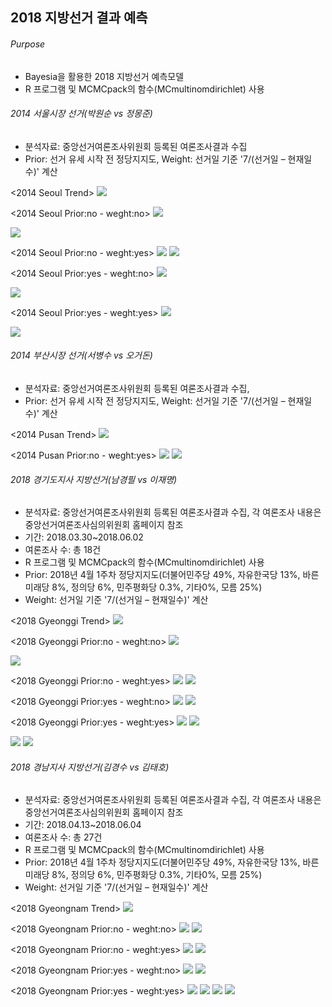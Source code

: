 ## 2018 지방선거 결과 예측

###### Purpose
- Bayesia을 활용한 2018 지방선거 예측모델
- R 프로그램 및 MCMCpack의 함수(MCmultinomdirichlet) 사용

###### 2014 서울시장 선거(박원순 vs 정몽준)
- 분석자료: 중앙선거여론조사위원회 등록된 여론조사결과 수집
- Prior: 선거 유세 시작 전 정당지지도, Weight: 선거일 기준 '7/(선거일 – 현재일수)' 계산


<2014 Seoul Trend>
<img src="C:\Users\injatist\Desktop\Foresight\foresighters.github.io\img\2014 Seoul\1. 2014_seoul_trend.png">


<2014 Seoul Prior:no - weght:no>
<img src="C:\Users\injatist\Desktop\Foresight\foresighters.github.io\img\2014 Seoul\2. 2014_seoul_prior_no_info.png">

<img src="C:\Users\injatist\Desktop\Foresight\foresighters.github.io\img\\2014 Seoul\3. 2014_seoul_prior_no_info(2).png">

<2014 Seoul Prior:no - weght:yes>
<img src="C:\Users\injatist\Desktop\Foresight\foresighters.github.io\img\2014 Seoul\4. 2014_seoul_prior_no_info_weight_recent.png">
<img src="C:\Users\injatist\Desktop\Foresight\foresighters.github.io\img\2014 Seoul\5. 2014_seoul_prior_no_info_weight_recent(2).png">


<2014 Seoul Prior:yes - weght:no>
<img src="C:\Users\injatist\Desktop\Foresight\foresighters.github.io\img\2014 Seoul\6. 2014_seoul_prior_party_info.png">

<img src="C:\Users\injatist\Desktop\Foresight\foresighters.github.io\img\2014 Seoul\7. 2014_seoul_prior_party_info(2).png">

<2014 Seoul Prior:yes - weght:yes>
<img src="C:\Users\injatist\Desktop\Foresight\foresighters.github.io\img\2014 Seoul\8. 2014_seoul_prior_party_info_recent_weight.png">

<img src="C:\Users\injatist\Desktop\Foresight\foresighters.github.io\img\2014 Seoul\9. 2014_seoul_prior_party_info_weight_recent(2).png">


###### 2014 부산시장 선거(서병수 vs 오거돈)
- 분석자료: 중앙선거여론조사위원회 등록된 여론조사결과 수집,
- Prior: 선거 유세 시작 전 정당지지도, Weight: 선거일 기준 '7/(선거일 – 현재일수)' 계산

<2014 Pusan Trend>
<img src="C:\Users\injatist\Desktop\Foresight\foresighters.github.io\img\2014 Pusan\1. 2014_pusan_trend.png">

<2014 Pusan Prior:no - weght:yes>
<img src="C:\Users\injatist\Desktop\Foresight\foresighters.github.io\img\2014 Pusan\2. 2014_pusan_no_prior_info(2).png">
<img src="C:\Users\injatist\Desktop\Foresight\foresighters.github.io\img\2014 Pusan\3. 2014_pusan_prior_no_info.png">



###### 2018 경기도지사 지방선거(남경필 vs 이재명)
- 분석자료: 중앙선거여론조사위원회 등록된 여론조사결과 수집, 각 여론조사 내용은 중앙선거여론조사심의위원회 홈페이지 참조
- 기간: 2018.03.30~2018.06.02
- 여론조사 수: 총 18건
- R 프로그램 및 MCMCpack의 함수(MCmultinomdirichlet) 사용
- Prior: 2018년 4월 1주차 정당지지도(더불어민주당 49%, 자유한국당 13%, 바른미래당 8%, 정의당 6%, 민주평화당 0.3%, 기타0%, 모름 25%)
- Weight: 선거일 기준 '7/(선거일 – 현재일수)' 계산

<2018 Gyeonggi Trend>
<img src="C:\Users\injatist\Desktop\Foresight\foresighters.github.io\img\2018 Gyeonggi\1. 2018_Gyeonggi_trend.png">


<2018 Gyeonggi Prior:no - weght:no>
<img src="C:\Users\injatist\Desktop\Foresight\foresighters.github.io\img\2018 Gyeonggi\2. 2018_Gyeonggi_prior_no_info.png">

<img src="C:\Users\injatist\Desktop\Foresight\foresighters.github.io\img\2018 Gyeonggi\3. 2018_Gyeonggi_prior_no_info(2).png">

<2018 Gyeonggi Prior:no - weght:yes>
<img src="C:\Users\injatist\Desktop\Foresight\foresighters.github.io\img\2018 Gyeonggi\4. 2018_Gyeonggi_prior_no_info_weight_recent.png">
<img src="C:\Users\injatist\Desktop\Foresight\foresighters.github.io\img\2018 Gyeonggi\5. 2018_Gyeonggi_prior_no_info_weight_recent(2).png">

<2018 Gyeonggi Prior:yes - weght:no>
<img src="C:\Users\injatist\Desktop\Foresight\foresighters.github.io\img\2018 Gyeonggi\6. 2018_Gyeonggi_prior_party_info.png">
<img src="C:\Users\injatist\Desktop\Foresight\foresighters.github.io\img\2018 Gyeonggi\7. 2018_Gyeonggi_prior_party_info(2).png">

<2018 Gyeonggi Prior:yes - weght:yes>
<img src="C:\Users\injatist\Desktop\Foresight\foresighters.github.io\img\2018 Gyeonggi\8. 2018_Gyeonggi_prior_party_info_weight_recent.png">
<img src="C:\Users\injatist\Desktop\Foresight\foresighters.github.io\img\2018 Gyeonggi\9. 2018_Gyeonggi_prior_party_info_weight_recent(2).png">

<img src="C:\Users\injatist\Desktop\Foresight\foresighters.github.io\img\2018 Gyeonggi\10. 2018_Gyeonggi_histogram_comparison.png">
<img src="C:\Users\injatist\Desktop\Foresight\foresighters.github.io\img\2018 Gyeonggi\11. 2018_Gyeonggi_histogram_comparsion(1).png">


###### 2018 경남지사 지방선거(김경수 vs 김태호)
- 분석자료: 중앙선거여론조사위원회 등록된 여론조사결과 수집, 각 여론조사 내용은 중앙선거여론조사심의위원회 홈페이지 참조
- 기간: 2018.04.13~2018.06.04
- 여론조사 수: 총 27건
- R 프로그램 및 MCMCpack의 함수(MCmultinomdirichlet) 사용
- Prior: 2018년 4월 1주차 정당지지도(더불어민주당 49%, 자유한국당 13%, 바른미래당 8%, 정의당 6%, 민주평화당 0.3%, 기타0%, 모름 25%)
- Weight: 선거일 기준 '7/(선거일 – 현재일수)' 계산


<2018 Gyeongnam Trend>
<img src="C:\Users\injatist\Desktop\Foresight\foresighters.github.io\img\2018 Gyeongnam\1. 2018_kyungnam_trend.png">

<2018 Gyeongnam Prior:no - weght:no>
<img src="C:\Users\injatist\Desktop\Foresight\foresighters.github.io\img\2018 Gyeongnam\2. 2018_kyungnam_prior_no_info.png">
<img src="C:\Users\injatist\Desktop\Foresight\foresighters.github.io\img\2018 Gyeongnam\3. 2018_kyungnam_prior_no_info(2).png">

<2018 Gyeongnam Prior:no - weght:yes>
<img src="C:\Users\injatist\Desktop\Foresight\foresighters.github.io\img\2018 Gyeongnam\4. 2018_kyungnam_prior_no_info_weight_recent.png">
<img src="C:\Users\injatist\Desktop\Foresight\foresighters.github.io\img\2018 Gyeongnam\5. 2018_kyungnam_prior_no_info_weight_recent(2).png">

<2018 Gyeongnam Prior:yes - weght:no>
<img src="C:\Users\injatist\Desktop\Foresight\foresighters.github.io\img\2018 Gyeongnam\6. 2018_kyungnam_prior_party_info.png">
<img src="C:\Users\injatist\Desktop\Foresight\foresighters.github.io\img\2018 Gyeongnam\7. 2018_kyungnam_prior_party_info(2).png">

<2018 Gyeongnam Prior:yes - weght:yes>
<img src="C:\Users\injatist\Desktop\Foresight\foresighters.github.io\img\2018 Gyeongnam\8. 2018_kyungnam_prior_party_info_weight_recent.png">
<img src="C:\Users\injatist\Desktop\Foresight\foresighters.github.io\img\2018 Gyeongnam\9. 2018_kyungnam_prior_party_info_weight_recent(2).png">
<img src="C:\Users\injatist\Desktop\Foresight\foresighters.github.io\img\2018 Gyeongnam\10. 2018_kyungnam_histogram_comparison.png">
<img src="C:\Users\injatist\Desktop\Foresight\foresighters.github.io\img\2018 Gyeongnam\11. 2018_kyungnam_histogram_comparison(1).png">
